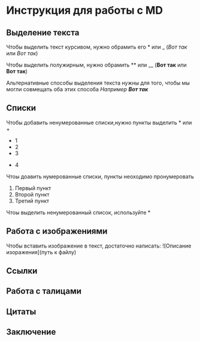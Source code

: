 # Инструкция для работы с MD

## Выделение текста

Чтобы выделить текст курсивом, нужно обрамить его * или _  (*Вот так* или _Вот так_)

Чтобы выделить полужирным, нужно обрамить ** или __ (**Вот так** или __Вот так__)

Альтернативные способы выделения текста нужны для того, чтобы мы могли совмещать оба этих способа _Например **Вот так**_

## Списки

Чтобы добавить ненумерованные списки,нужно пункты выделить * или +
* 1
* 2
* 3
+ 4

Чтоы доавить нумерованные списки, пункты неоходимо пронумеровать
1. Первый пункт
1. Второй пункт
25. Третий пункт

Чтоы выделить ненумерованный список, используйте *

## Работа с изображениями

Чтобы вставить изображение в текст, достаточно написать:
![Описание изоражения](путь  к файлу)

## Ссылки

## Работа с талицами

## Цитаты

## Заключение